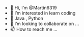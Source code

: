- 👋 Hi, I’m @Martin6319
- 👀 I’m interested in  learn coding
- 🌱 Java , Python
- 💞️ I’m looking to collaborate on ...
- 📫 How to reach me ...

<!---
Martin6319/Martin6319 is a ✨ special ✨ repository because its `README.md` (this file) appears on your GitHub profile.
You can click the Preview link to take a look at your changes.
--->
